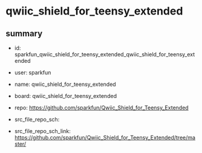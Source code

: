 # qwiic_shield_for_teensy_extended
 
## summary 
* id: sparkfun_qwiic_shield_for_teensy_extended_qwiic_shield_for_teensy_extended
* user: sparkfun
* name: qwiic_shield_for_teensy_extended
* board: qwiic_shield_for_teensy_extended
* repo: https://github.com/sparkfun/Qwiic_Shield_for_Teensy_Extended



* src_file_repo_sch: 
* src_file_repo_sch_link: https://github.com/sparkfun/Qwiic_Shield_for_Teensy_Extended/tree/master/






